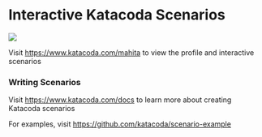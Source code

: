 # Interactive Katacoda Scenarios

[![](http://shields.katacoda.com/katacoda/mahita/count.svg)](https://www.katacoda.com/mahita "Get your profile on Katacoda.com")

Visit https://www.katacoda.com/mahita to view the profile and interactive scenarios

### Writing Scenarios
Visit https://www.katacoda.com/docs to learn more about creating Katacoda scenarios

For examples, visit https://github.com/katacoda/scenario-example
